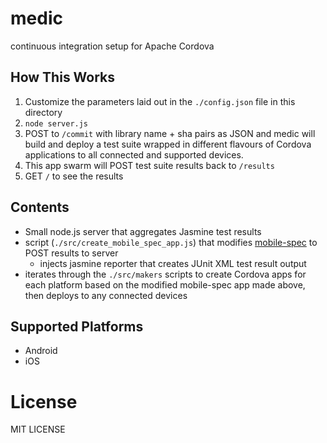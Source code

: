 # medic

continuous integration setup for Apache Cordova

## How This Works

1. Customize the parameters laid out in the `./config.json` file in this
   directory
2. `node server.js`
3. POST to `/commit` with library name + sha pairs as JSON and medic will build and deploy a test suite wrapped in different flavours of Cordova applications to all connected and supported devices.
4. This app swarm will POST test suite results back to `/results`
5. GET `/` to see the results

## Contents

- Small node.js server that aggregates Jasmine test results
- script (`./src/create_mobile_spec_app.js`) that modifies [mobile-spec](http://github.com/apache/incubator-cordova-mobile-spec) to POST results to server
   - injects jasmine reporter that creates JUnit XML test result output
- iterates through the `./src/makers` scripts to create Cordova apps for each platform based on the modified mobile-spec app made above, then deploys to any connected devices

## Supported Platforms

- Android
- iOS

# License

MIT LICENSE

